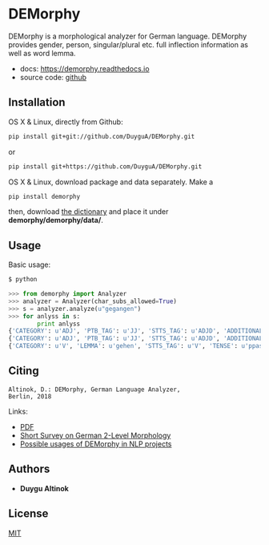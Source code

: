 # DEMorphy

DEMorphy is a morphological analyzer for German language. DEMorphy provides gender, person, singular/plural etc. full inflection information as well as word lemma.  

* docs: https://demorphy.readthedocs.io
* source code: [github](https://github.com/DuyguA/DEMorphy)


## Installation

OS X & Linux, directly from Github:

```sh
pip install git+git://github.com/DuyguA/DEMorphy.git
```

or

```sh
pip install git+https://github.com/DuyguA/DEMorphy.git
```

OS X & Linux, download package and data separately. Make a 

```sh
pip install demorphy
```

then, download [the dictionary](https://github.com/DuyguA/DEMorphy/blob/master/data/words.dg) and place it under **demorphy/demorphy/data/**.

## Usage 

Basic usage:

```sh
$ python
```
```python
>>> from demorphy import Analyzer
>>> analyzer = Analyzer(char_subs_allowed=True)
>>> s = analyzer.analyze(u"gegangen")
>>> for anlyss in s:
        print anlyss
{'CATEGORY': u'ADJ', 'PTB_TAG': u'JJ', 'STTS_TAG': u'ADJD', 'ADDITIONAL_ATTRIBUTES': u'<adv>', 'DEGREE': u'pos', 'LEMMA': u'gegangen'}
{'CATEGORY': u'ADJ', 'PTB_TAG': u'JJ', 'STTS_TAG': u'ADJD', 'ADDITIONAL_ATTRIBUTES': u'<pred>', 'DEGREE': u'pos', 'LEMMA': u'gegangen'}
{'CATEGORY': u'V', 'LEMMA': u'gehen', 'STTS_TAG': u'V', 'TENSE': u'ppast', 'PTB_TAG': u'V'}
```

## Citing


    Altinok, D.: DEMorphy, German Language Analyzer, 
    Berlin, 2018

Links:

* [PDF](www.arxiv.org/demorphypage)
* [Short Survey on German 2-Level Morphology](www.linkto2levelpage.de)
* [Possible usages of DEMorphy in NLP projects](www.linktocustomer.de)

## Authors

* **Duygu Altinok** 

## License

[MIT](https://github.com/DuyguA/DEMorphy/blob/master/LICENSE)
